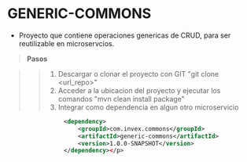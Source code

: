 **GENERIC-COMMONS**
====================

+ Proyecto que contiene operaciones genericas de CRUD, para ser reutilizable en microservcios.

> __Pasos__

>> 1. Descargar o clonar el proyecto con GIT "git clone <url_repo>" <br/>
>> 12. Acceder a la ubicacion del proyecto y ejecutar los comandos "mvn clean install package" <br/>
>> 23. Integrar como dependencia en algun otro microservicio <br/>
```xml
            	<dependency>
			        <groupId>com.invex.commons</groupId>
			        <artifactId>generic-commons</artifactId>
			        <version>1.0.0-SNAPSHOT</version>
		        </dependency></p>
